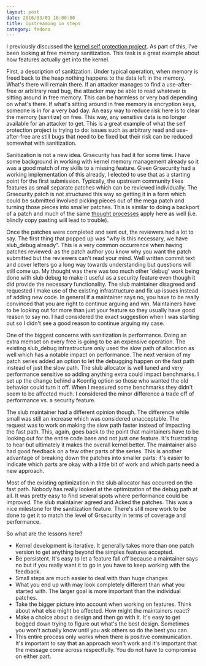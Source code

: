 ```yaml
---
layout: post
date: 2016/03/01 16:00:00
title: Upstreaming in steps
category: fedora
---
```

I previously discussed the [kernel self protection project](http://www.labbott.name/blog/2016/02/09/kernel-self-protection-introduction/).
As part of this, I've been looking at free memory sanitization. This task is
a great example about how features actually get into the kernel.

First, a description of sanitization. Under typical
operation, when memory is freed back to the heap nothing happens to the data
left in the memory. What's there will remain there. If an attacker manages
to find a use-after-free or arbitrary read bug, the attacker may be able
to read whatever is sitting around in free memory. This can be harmless or
very bad depending on what's there. If what's sitting around
in free memory is encryption keys, someone is in for a very bad day. An easy
way to reduce risk here is to clear the memory (sanitize) on free. This way,
any sensitive data is no longer available for an attacker to get. This is a
great example of what the self protection project is trying to do: issues
such as arbitrary read and use-after-free are still bugs that need to be
fixed but their risk can be reduced somewhat with sanitization.

Sanitization is not a new idea. Grsecurity has had it for some time. I have
some background in working with kernel memory management already so it
was a good match of my skills to a missing feature. Given Grsecurity had
a working implementation of this already, I elected to use that as a starting
point for the first submission. Typically, the upstream community likes
features as small separate patches which can be reviewed individually. The
Grsecurity patch is not structured this way so getting it in a form which
could be submitted involved picking pieces out of the mega patch and turning
those pieces into smaller patches. This is similar to doing a backport of a
patch and much of the same [thought processes](http://www.labbott.name/blog/2015/11/06/the-work-of-maintaining-a-kernel-tree/)
apply here as well (i.e. blindly copy pasting will lead to trouble).

Once the patches were completed and sent out, the reviewers had a lot to say.
The first thing that popped up was "why is this necessary, we have slub_debug
already". This is a very common occurrence when having patches reviewed: as
the patch author you know why you want the patch submitted but the reviewers
can't read your mind. Well written commit text and cover letters go a long
way towards understanding but questions will still come up. My thought was
there was too much other 'debug' work being done with slub debug to make it
useful as a security feature even though it did provide the necessary
functionality.  The slub maintainer disagreed and requested I make
use of the existing infrastructure and fix up issues instead of adding new
code. In general if a maintainer says no, you have to be really convinced that
you are right to continue arguing and win. Maintainers have to be looking out
for more than just your feature so they usually have good reason to say no.
I had considered the exact suggestion when I was starting out so I didn't
see a good reason to continue arguing my case.

One of the biggest concerns with sanitization is performance. Doing an
extra memset on every free is going to be an expensive operation. The existing
slub_debug infrastructure only used the slow path of allocation as well 
which has a notable impact on performance. The next version of my patch
series added an option to let the debugging happen on the fast path instead of
just the slow path. The
slub allocator is well tuned and very performance sensitive so adding anything
extra could impact benchmarks. I set up the change behind a Kconfig option so
those who wanted the old behavior could turn it off. When I measured some
benchmarks they didn't seem to be affected much. I considered the minor
difference a trade off of performance vs. a security feature.

The slub maintainer had a different opinion though. The difference while
small was still an increase which was considered unacceptable. The request
was to work on making the slow path faster instead of impacting the fast path.
This, again, goes back to the point that maintainers have to be looking out
for the entire code base and not just one feature. It's frustrating to hear but
ultimately it makes the overall kernel better. The maintainer also had good
feedback on a few other parts of the series. This is another advantage of
breaking down the patches into smaller parts: it's easier to indicate which
parts are okay with a little bit of work and which parts need a new approach.

Most of the existing optimization in the slub allocator has occurred on the
fast path. Nobody has really looked at the optimization of the debug path at
all. It was pretty easy to find several spots where performance could be
improved. The slub maintainer agreed and Acked the patches. This was a nice
milestone for the sanitization feature. There's still more work to be done to
get it to match the level of Grsecurity in terms of coverage and performance.

So what are the lessons here?

- Kernel development is iterative. It generally takes more than one patch
version to get anything beyond the simples features accepted.
- Be persistent. It's easy to let a feature fall off because a maintainer says
no but if you really want it to go in you have to keep working with the
feedback.
- Small steps are much easier to deal with than huge changes
- What you end up with may look completely different than what you started
with. The larger goal is more important than the individual patches.
- Take the bigger picture into account when working on features. Think about
what else might be affected. How might the maintainers react?
- Make a choice about a design and then go with it. It's easy to get bogged
down trying to figure out what's the best design. Sometimes you won't actually
know until you ask others so do the best you can.
- This entire process only works when there is positive communication. It's
important to say that an approach won't work and it's important that
the message come across respectfully. You do not have to compromise on either
part.
